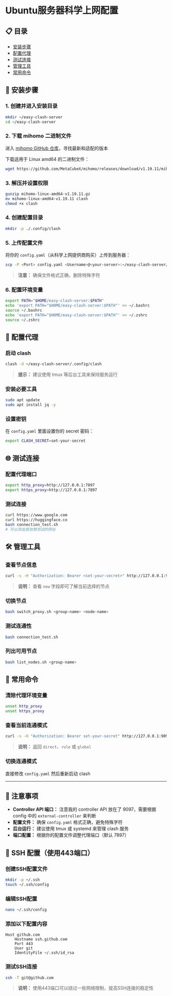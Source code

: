 # Ubuntu服务器科学上网配置

## 📋 目录
- [安装步骤](#安装步骤)
- [配置代理](#配置代理)
- [测试连接](#测试连接)
- [管理工具](#管理工具)
- [常用命令](#常用命令)

## 🚀 安装步骤

### 1. 创建并进入安装目录
```bash
mkdir ~/easy-clash-server
cd ~/easy-clash-server
```

### 2. 下载 mihomo 二进制文件
进入 [mihomo GitHub 仓库](https://github.com/MetaCubeX/mihomo/releases)，寻找最新和适配的版本

下载适用于 Linux amd64 的二进制文件：
```bash
wget https://github.com/MetaCubeX/mihomo/releases/download/v1.19.11/mihomo-linux-amd64-v1.19.11.gz
```

### 3. 解压并设置权限
```bash
gunzip mihomo-linux-amd64-v1.19.11.gz
mv mihomo-linux-amd64-v1.19.11 clash
chmod +x clash
```

### 4. 创建配置目录
```bash
mkdir -p ./.config/clash
```

### 5. 上传配置文件
将你的 `config.yaml`（从科学上网提供商购买）上传到服务器：
```bash
scp -P <Port> config.yaml <Username>@<your-server>:~/easy-clash-server/.config/clash/config.yaml
```

> **注意：** 确保文件格式正确，删除特殊字符

### 6. 配置环境变量
```bash
export PATH="$HOME/easy-clash-server:$PATH"
echo 'export PATH="$HOME/easy-clash-server:$PATH"' >> ~/.bashrc
source ~/.bashrc
echo 'export PATH="$HOME/easy-clash-server:$PATH"' >> ~/.zshrc
source ~/.zshrc
```

## 🔧 配置代理

### 启动 clash
```bash
clash -d ~/easy-clash-server/.config/clash
```

> **提示：** 建议使用 tmux 等后台工具来保持服务运行

### 安装必要工具
```bash
sudo apt update
sudo apt install jq -y
```

### 设置密钥
在 `config.yaml` 里面设置你的 secret 密码：
```bash
export CLASH_SECRET=set-your-secret
```

## 🌐 测试连接

### 配置代理端口
```bash
export http_proxy=http://127.0.0.1:7897
export https_proxy=http://127.0.0.1:7897
```

### 测试连接
```bash
curl https://www.google.com
curl https://huggingface.co
bash connection_test.sh
# 可以添加其他想测试的网址
```

## 🛠️ 管理工具

### 查看节点信息
```bash
curl -s -H "Authorization: Bearer <set-your-secret>" http://127.0.0.1:9097/proxies/<group-name> | jq
```
> **说明：** 查看 `now` 字段即可了解当前选择的节点

### 切换节点
```bash
bash switch_proxy.sh <group-name> <node-name>
```

### 测试连通性
```bash
bash connection_test.sh
```

### 列出可用节点
```bash
bash list_nodes.sh <group-name>
```

## 📝 常用命令

### 清除代理环境变量
```bash
unset http_proxy
unset https_proxy
```

### 查看当前连通模式
```bash
curl -s -H "Authorization: Bearer set-your-secret" http://127.0.0.1:9097/configs | jq '.mode'
```
> **说明：** 返回 `direct`、`rule` 或 `global`

### 切换连通模式
直接修改 `config.yaml` 然后重新启动 clash

---

## 📌 注意事项

- **Controller API 端口：** 注意我的 controller API 放在了 9097，需要根据 config 中的 `external-controller` 来判断
- **配置文件：** 确保 `config.yaml` 格式正确，避免特殊字符
- **后台运行：** 建议使用 tmux 或 systemd 来管理 clash 服务
- **端口配置：** 根据你的配置文件调整代理端口（默认 7897）

## 🔐 SSH 配置（使用443端口）

### 创建SSH配置文件
```bash
mkdir -p ~/.ssh
touch ~/.ssh/config
```

### 编辑SSH配置
```bash
nano ~/.ssh/config
```

### 添加以下配置内容
```
Host github.com
    Hostname ssh.github.com
    Port 443
    User git
    IdentityFile ~/.ssh/id_rsa
```

### 测试SSH连接
```bash
ssh -T git@github.com
```

> **说明：** 使用443端口可以绕过一些网络限制，提高SSH连接的稳定性





